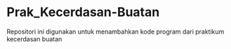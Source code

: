# Prak_Kecerdasan-Buatan

Repositori ini digunakan untuk menambahkan kode program dari praktikum kecerdasan buatan
